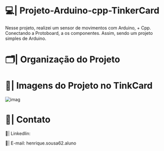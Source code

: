 # 💻| Projeto-Arduino-cpp-TinkerCard
 
  Nesse projeto, realizei um sensor de movimentos com Arduino, + Cpp. Conectando a Protoboard, a os componentes. Assim, sendo um projeto simples de Arduino.

# 🗂️| Organização do Projeto

  
 
# 📑| Imagens do Projeto no TinkCard
  
![imag](https://github.com/user-attachments/assets/a318b6ee-bb10-40b8-add4-95fb8471fec1)
 
# 📧| Contato 

  📱| Linkedlin:
 
  📩| E-mail: henrique.sousa62.aluno 
 